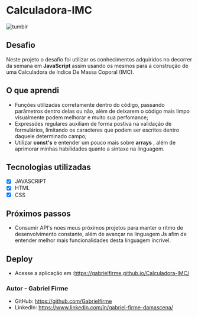 # Calculadora-IMC
![tumblr](https://user-images.githubusercontent.com/94994830/223759223-d8872772-1f0e-4613-84f2-7241c79e6c68.jpg)
## Desafio
Neste projeto o desafio foi utilizar os conhecimentos adquiridos no decorrer da semana em **JavaScript**  assim usando os mesmos para a construção de uma Calculadora de índice De Massa Coporal (IMC).

## O que aprendi
* Funções utilizadas corretamente dentro do código, passando parâmetros dentro delas ou não, além de deixarem o código mais limpo visualmente podem melhorar e muito sua perfomance;
* Expressões regulares auxiliam de forma postiva na validação de formulários, limitando os caracteres que podem ser escritos dentro daquele determinado campo;
* Utilizar **const's** e entender um pouco mais sobre **arrays** , além de aprimorar minhas habilidades quanto a sintaxe na linguagem.

## Tecnologias utilizadas
- [X] JAVASCRIPT
 - [X] HTML
 - [X] CSS
 
 ## Próximos passos
* Consumir API's noes meus próximos projetos para manter o ritmo de desenvolvimento constante, além de avançar na linguagem Js afim de entender melhor mais funcionalidades desta linguagem íncrivel.
## Deploy
* Acesse a aplicação em :https://gabrielfirme.github.io/Calculadora-IMC/

### Autor - Gabriel Firme
* GitHub: https://github.com/Gabrielfirme
* LinkedIn: https://www.linkedin.com/in/gabriel-firme-damascena/
